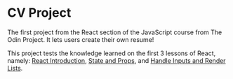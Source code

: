 # CV Project

The first project from the React section of the JavaScript course from The Odin Project. It lets users create their own resume!

This project tests the knowledge learned on the first 3 lessons of React, namely: [React Introduction](https://www.theodinproject.com/lessons/node-path-javascript-react-introduction), [State and Props](https://www.theodinproject.com/lessons/node-path-javascript-state-and-props), and [Handle Inputs and Render Lists](https://www.theodinproject.com/lessons/node-path-javascript-handle-inputs-and-render-lists).
